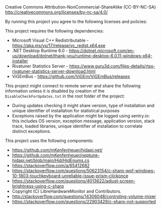 Creative Commons Attribution-NonCommercial-ShareAlike (CC-BY-NC-SA)
http://creativecommons.org/licenses/by-nc-sa/4.0/

By running this project you agree to the following licenses and policies:

This project requires the following dependencies:

- Microsoft Visual C++ Redistributable - https://aka.ms/vs/17/release/vc_redist.x64.exe
- .NET Desktop Runtime 6.0 - https://dotnet.microsoft.com/en-us/download/dotnet/thank-you/runtime-desktop-6.0.11-windows-x64-installer
- Rivatuner Statistics Server - https://www.guru3d.com/files-details/rtss-rivatuner-statistics-server-download.html
- ViGEmBus - https://github.com/ViGEm/ViGEmBus/releases

This project might connect to remote server and share the following information unless it is disabled
by creation of the `DisableCheckForUpdates.txt` in the root folder of the project:

- During updates checking it might share version, type of installation and unique identifier of installation for statistical purposes
- Exceptions raised by the application might be logged using sentry.io: this includes OS version, exception message,
  application version, stack trace, loaded libraries, unique identifier of installation to correlate distinct exceptions.

This project uses the following components:

- https://github.com/mKenfenheuer/hidapi.net/
- https://github.com/mKenfenheuer/neptune-hidapi.net/blob/main/Hid/HidEnums.cs
- https://stackoverflow.com/a/65412682
- https://stackoverflow.com/questions/50623154/c-sharp-wpf-windows-10-1803-touchkeyboard-unreliable-issue-prism-clickonce
- https://stackoverflow.com/questions/4013622/adjust-screen-brightness-using-c-sharp
- Copyright (C) LibreHardwareMonitor and Contributors.
- http://stackoverflow.com/questions/14306048/controling-volume-mixer
- https://stackoverflow.com/questions/22903429/c-sharp-not-supported

